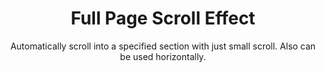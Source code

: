 <div align="center">

# Full Page Scroll Effect

Automatically scroll into a specified section with just small scroll. Also can be used horizontally.

</div>
